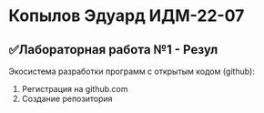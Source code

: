 # Копылов Эдуард ИДМ-22-07
## ✅Лабораторная работа №1 - Резул
Экосистема разработки программ с открытым кодом (github):
1. Регистрация на github.com
2. Создание репозитория
